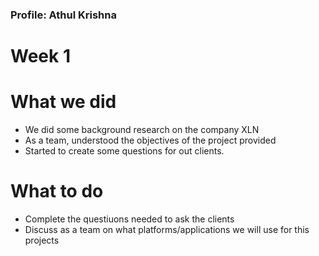 ### Profile: Athul Krishna

# Week 1

# What we did
- We did some background research on the company XLN
- As a team, understood the objectives of the project provided
- Started to create some questions for out clients.

# What to do
- Complete the questiuons needed to ask the clients
- Discuss as a team on what platforms/applications we will use for this projects
